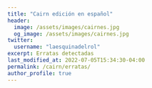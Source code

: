 ```yaml
---
title: "Cairn edición en español"
header:
  image: /assets/images/cairnes.jpg
  og_image: /assets/images/cairnes.jpg
twitter:
  username: "laesquinadelrol"
excerpt: Erratas detectadas
last_modified_at: 2022-07-05T15:34:30-04:00
permalink: /cairn/erratas/
author_profile: true
---
```

